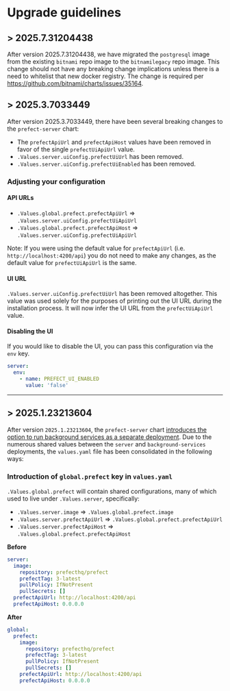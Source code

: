 # Upgrade guidelines
## > 2025.7.31204438

After version 2025.7.31204438, we have migrated the `postgresql` image from the existing `bitnami` repo image to the `bitnamilegacy` repo image.
This change should not have any breaking change implications unless there is a need to whitelist that new docker registry.
The change is required per https://github.com/bitnami/charts/issues/35164.

## > 2025.3.7033449

After version 2025.3.7033449, there have been several breaking changes to the `prefect-server` chart:
- The `prefectApiUrl` and `prefectApiHost` values have been removed in favor of the single `prefectUiApiUrl` value.
- `.Values.server.uiConfig.prefectUiUrl` has been removed.
- `.Values.server.uiConfig.prefectUiEnabled` has been removed.

### Adjusting your configuration

#### API URLs

- `.Values.global.prefect.prefectApiUrl` => `.Values.server.uiConfig.prefectUiApiUrl`
- `.Values.global.prefect.prefectApiHost` => `.Values.server.uiConfig.prefectUiApiUrl`

Note: If you were using the default value for `prefectApiUrl` (i.e. `http://localhost:4200/api`) you do not need to make any changes, as the default value for `prefectUiApiUrl` is the same.

#### UI URL

`.Values.server.uiConfig.prefectUiUrl` has been removed altogether. This value was used solely for the purposes of printing out the UI URL during the installation process. It will now infer the UI URL from the `prefectUiApiUrl` value.

#### Disabling the UI

If you would like to disable the UI, you can pass this configuration via the `env` key.

```yaml
server:
  env:
    - name: PREFECT_UI_ENABLED
      value: 'false'
```

---

## > 2025.1.23213604

After version `2025.1.23213604`, the `prefect-server` chart [introduces the option to run background services as a separate deployment](https://github.com/PrefectHQ/prefect-helm/pull/425). Due to the numerous shared values between the `server` and `background-services` deployments, the `values.yaml` file has been consolidated in the following ways:

### Introduction of `global.prefect` key in `values.yaml`

`.Values.global.prefect` will contain shared configurations, many of which used to live under `.Values.server`, specifically:

- `.Values.server.image` => `.Values.global.prefect.image`
- `.Values.server.prefectApiUrl` => `.Values.global.prefect.prefectApiUrl`
- `.Values.server.prefectApiHost` => `.Values.global.prefect.prefectApiHost`

**Before**

```yaml
server:
  image:
    repository: prefecthq/prefect
    prefectTag: 3-latest
    pullPolicy: IfNotPresent
    pullSecrets: []
  prefectApiUrl: http://localhost:4200/api
  prefectApiHost: 0.0.0.0
```

**After**

```yaml
global:
  prefect:
    image:
      repository: prefecthq/prefect
      prefectTag: 3-latest
      pullPolicy: IfNotPresent
      pullSecrets: []
    prefectApiUrl: http://localhost:4200/api
    prefectApiHost: 0.0.0.0
```
